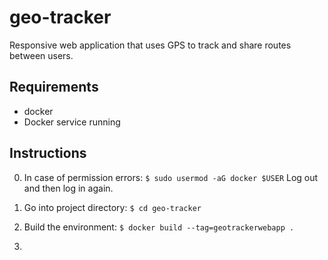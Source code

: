 # geo-tracker
Responsive web application that uses GPS to track and share routes between users.

## Requirements

* docker
* Docker service running

## Instructions 

0. In case of permission errors:
   ``` $ sudo usermod -aG docker $USER ```
   Log out and then log in again.

1. Go into project directory:
   ``` $ cd geo-tracker ```

2. Build the environment:
   ``` $ docker build --tag=geotrackerwebapp . ```

3. 

